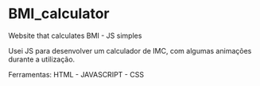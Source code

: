 # BMI_calculator
Website that calculates BMI - JS simples

Usei JS para desenvolver um calculador de IMC, com algumas animações durante a utilização.

Ferramentas:
HTML -
JAVASCRIPT -
CSS 
